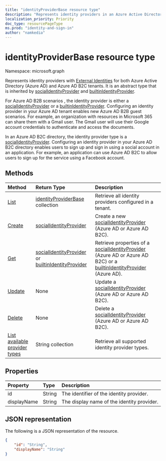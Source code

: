 ```yaml
---
title: "identityProviderBase resource type"
description: "Represents identity providers in an Azure Active Directory tenant and an Azure AD B2C tenant."
localization_priority: Priority
doc_type: resourcePageType
ms.prod: "identity-and-sign-in"
author: "namkedia"
---
```


# identityProviderBase resource type
Namespace: microsoft.graph

Represents identity providers with [External Identities](/azure/active-directory/external-identities/) for both Azure Active Directory (Azure AD) and Azure AD B2C tenants. It is an abstract type that is inherited by [socialIdentityProvider](../resources/socialidentityprovider.md) and [builtinIdentityProvider](../resources/builtinidentityprovider.md).

For Azure AD B2B scenarios , the identity provider is either a [socialIdentityProvider](../resources/socialidentityprovider.md) or a [builtinIdentityProvider](../resources/builtinidentityprovider.md). Configuring an identity provider in your Azure AD tenant enables new Azure AD B2B guest scenarios. For example, an organization with resources in Microsoft 365 can share them with a Gmail user. The Gmail user will use their Google account credentials to authenticate and access the documents.

In an Azure AD B2C directory, the identity provider type is a [socialIdentityProvider](../resources/socialidentityprovider.md). Configuring an identity provider in your Azure AD B2C directory enables users to sign up and sign in using a social account in an application. For example, an application can use Azure AD B2C to allow users to sign up for the service using a Facebook account.

## Methods

| Method       | Return Type  |Description|
|:---------------|:--------|:----------|
|[List](../api/identitycontainer-list-identityproviders.md)|[identityProviderBase](../resources/identityproviderbase.md) collection|Retrieve all identity providers configured in a tenant.|
|[Create](../api/identitycontainer-post-identityproviders.md)|[socialIdentityProvider](../resources/socialidentityprovider.md)|Create a new [socialIdentityProvider](../resources/socialidentityprovider.md) (Azure AD or Azure AD B2C).|
|[Get](../api/identityproviderbase-get.md) |[socialIdentityProvider](../resources/socialidentityprovider.md) or [builtinIdentityProvider](../resources/builtinidentityprovider.md)|Retrieve properties of a [socialIdentityProvider](../resources/socialidentityprovider.md) (Azure AD or Azure AD B2C) or a [builtinIdentityProvider](../resources/builtinidentityprovider.md) (Azure AD).|
|[Update](../api/identityproviderbase-update.md)|None|Update a [socialIdentityProvider](../resources/socialidentityprovider.md) (Azure AD or Azure AD B2C).|
|[Delete](../api/identityproviderbase-delete.md)|None|Delete a [socialIdentityProvider](../resources/socialidentityprovider.md) (Azure AD or Azure AD B2C).|
|[List available provider types](../api/identityproviderbase-availableprovidertypes.md)|String collection|Retrieve all supported identity provider types.|

## Properties

|Property|Type|Description|
|:---------------|:--------|:----------|
|id|String|The identifier of the identity provider.|
|displayName|String|The display name of the identity provider.|

## JSON representation

The following is a JSON representation of the resource.

<!-- {
  "blockType": "resource",
  "@odata.type": "microsoft.graph.identityProviderBase"
} -->

```json
{
    "id": "String",
    "displayName": "String"
}
```
